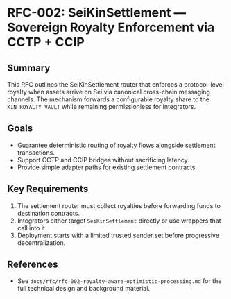 # RFC-002: SeiKinSettlement — Sovereign Royalty Enforcement via CCTP + CCIP

## Summary
This RFC outlines the SeiKinSettlement router that enforces a protocol-level royalty when assets arrive on Sei via canonical cross-chain messaging channels. The mechanism forwards a configurable royalty share to the `KIN_ROYALTY_VAULT` while remaining permissionless for integrators.

## Goals
- Guarantee deterministic routing of royalty flows alongside settlement transactions.
- Support CCTP and CCIP bridges without sacrificing latency.
- Provide simple adapter paths for existing settlement contracts.

## Key Requirements
1. The settlement router must collect royalties before forwarding funds to destination contracts.
2. Integrators either target `SeiKinSettlement` directly or use wrappers that call into it.
3. Deployment starts with a limited trusted sender set before progressive decentralization.

## References
- See `docs/rfc/rfc-002-royalty-aware-optimistic-processing.md` for the full technical design and background material.
